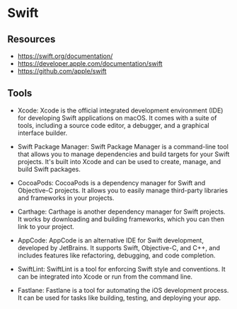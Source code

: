 # Swift

## Resources

-   https://swift.org/documentation/
-   https://developer.apple.com/documentation/swift
-   https://github.com/apple/swift

## Tools

-   Xcode: Xcode is the official integrated development environment (IDE) for developing Swift applications on macOS. It comes with a suite of tools, including a source code editor, a debugger, and a graphical interface builder.

-   Swift Package Manager: Swift Package Manager is a command-line tool that allows you to manage dependencies and build targets for your Swift projects. It's built into Xcode and can be used to create, manage, and build Swift packages.

-   CocoaPods: CocoaPods is a dependency manager for Swift and Objective-C projects. It allows you to easily manage third-party libraries and frameworks in your projects.

-   Carthage: Carthage is another dependency manager for Swift projects. It works by downloading and building frameworks, which you can then link to your project.

-   AppCode: AppCode is an alternative IDE for Swift development, developed by JetBrains. It supports Swift, Objective-C, and C++, and includes features like refactoring, debugging, and code completion.

-   SwiftLint: SwiftLint is a tool for enforcing Swift style and conventions. It can be integrated into Xcode or run from the command line.

-   Fastlane: Fastlane is a tool for automating the iOS development process. It can be used for tasks like building, testing, and deploying your app.

